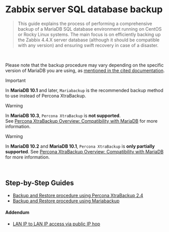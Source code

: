 # Zabbix server SQL database backup

> This guide explains the process of performing a comprehensive backup of a MariaDB SQL database environment running on CentOS or Rocky Linux systems. The main focus is on efficiently backing up the Zabbix 4.4.X server database (although it should be compatible with any version) and ensuring swift recovery in case of a disaster.
</br>

Please note that the backup procedure may vary depending on the specific version of MariaDB you are using, as [mentioned in the cited documentation](https://mariadb.com/kb/en/percona-xtrabackup-overview/).

> [!IMPORTANT]
> In **MariaDB 10.1** and later, `Mariabackup` is the recommended backup method to use instead of Percona XtraBackup.

> [!WARNING]
> In **MariaDB 10.3**, `Percona XtraBackup` is **not supported**.</br>
> See [Percona XtraBackup Overview: Compatibility with MariaDB](https://mariadb.com/kb/en/percona-xtrabackup-overview/#compatibility-with-mariadb) for more information.

> [!WARNING]
> In **MariaDB 10.2** and **MariaDB 10.1**, `Percona XtraBackup` is **only partially supported**. See [Percona XtraBackup Overview: Compatibility with MariaDB](https://mariadb.com/kb/en/percona-xtrabackup-overview/#compatibility-with-mariadb) for more information.
</br>

## Step-by-Step Guides
- [Backup and Restore procedure using Percona XtraBackup 2.4](https://github.com/tkne/zbxitsc/tree/master/SQL%20Backup/xtrabackup)
- [Backup and Restore procedure using Mariabackup](https://github.com/tkne/zbxitsc/tree/master/SQL%20Backup/mariabackup/)

#### Addendum
- [LAN IP to LAN IP access via public IP hop](https://github.com/tkne/zbxitsc/tree/master/SQL%20Backup/addendum/)